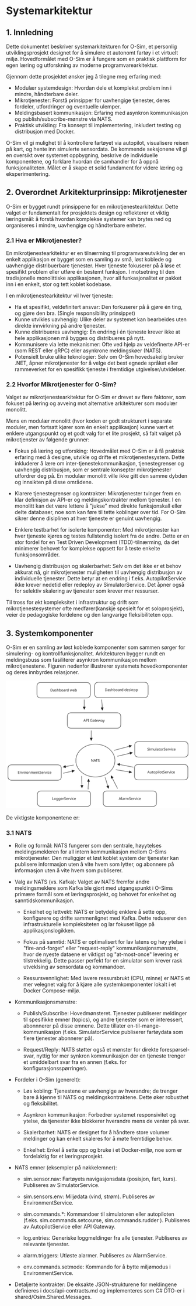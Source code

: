 # Systemarkitektur

## 1. Innledning

Dette dokumentet beskriver systemarkitekturen for O-Sim, et personlig utviklingsprosjekt designet for å simulere et autonomt fartøy i et virtuelt miljø. Hovedformålet med O-Sim er å fungere som en praktisk plattform for egen læring og utforskning av moderne programvarearkitektur.

Gjennom dette prosjektet ønsker jeg å tilegne meg erfaring med:

- Modulær systemdesign: Hvordan dele et komplekst problem inn i mindre, håndterbare deler.
- Mikrotjenester: Forstå prinsipper for uavhengige tjenester, deres fordeler, utfordringer og eventuelle ulemper.
- Meldingsbasert kommunikasjon: Erfaring med asynkron kommunikasjon og publish/subscribe-mønstre via NATS.
- Praktisk utvikling: Fra konsept til implementering, inkludert testing og distribusjon med Docker.

O-Sim vil gi mulighet til å kontrollere fartøyet via autopilot, visualisere reisen på kart, og hente inn simulerte sensordata. De kommende seksjonene vil gi en oversikt over systemet oppbygning, beskrive de individuelle komponentene, og forklare hvordan de samhandler for å oppnå funksjonaliteten. Målet er å skape et solid fundament for videre læring og eksperimentering.

## 2. Overordnet Arkitekturprinsipp: Mikrotjenester

O-Sim er bygget rundt prinsippene for en mikrotjenestearkitektur. Dette valget er fundamentalt for prosjektets design og reflekterer et viktig læringsmål: å forstå hvordan komplekse systemer kan brytes ned og organiseres i mindre, uavhengige og håndterbare enheter.

### 2.1 Hva er Mikrotjenester?

En mikrotjenestearkitektur er en tilnærming til programvareutvikling der en enkelt applikasjon er bygget som en samling av små, løst koblede og uavhengige distribuerbare tjenester. Hver tjeneste fokuserer på å løse et spesifikt problem eller utføre én bestemt funksjon. I motsetning til den tradisjonelle monolittiske applikasjonen, hvor all funkasjonalitet er pakket inn i en enkelt, stor og tett koblet kodebase.

I en mikrotjenestearkitektur vil hver tjeneste:

- Ha et spesifikt, veldefinitert ansvar: Den forkuserer på å gjøre én ting, og gjøre den bra. (Single responsibility prinsippet)
- Kunne utvikles uavhengig: Ulike deler av systemet kan bearbeides uten direkte innvirkning på andre tjenester.
- Kunne distribueres uavhengig: En endring i én tjeneste krever ikke at hele applikasjonen må bygges og distribueres på nytt.
- Kommunisere via lette mekanismer: Ofte ved hjelp av veldefinerte API-er (som REST eller gRPC) eller asynkrone meldingskøer (NATS).
- Potensielt bruke ulike teknologier: Selv om O-Sim hovedsakelig bruker .NET, åpner mikrotjenester for å velge det best egnede språket eller rammeverket for en spesifikk tjeneste i fremtidige utgivelser/utvidelser.

### 2.2 Hvorfor Mikrotjenester for O-Sim?

Valget av mikrotjenestearkitektur for O-Sim er drevet av flere faktorer, som fokuset på læring og avveing mot alternative arkitekturer som modulær monolitt.

Mens en modulær monolitt (hvor koden er godt strukturert i separate moduler, men fortsatt kjører som én enkelt applikasjon) kunne vært et enklere utgangspunkt og et godt valg for et lite prosjekt, så falt valget på mikrotjenster av følgende grunner:

- Fokus på læring og utforsking: Hovedmålet med O-Sim er å få praktisk erfaring med å designe, utvikle og drifte et mikrotjenestesystem. Dette inkluderer å lære om inter-tjenestekommunikasjon, tjenestegrenser og uavhengig distribusjon, som er sentrale konsepter mikrotjenester utfordrer deg på. En modulær monolitt ville ikke gitt den samme dybden og innsikten på disse områdene.

- Klarere tjenestegrenser og kontrakter: Mikrotjenester tvinger frem en klar definisjon av API-er og meldingskontrakter mellom tjenester. I en monolitt kan det være lettere å "jukse" med direkte funksjonskall eller delte databaser, noe som kan føre til tette koblinger over tid. For O-Sim sikrer denne disiplinen at hver tjeneste er genuint uavhengig.

- Enklere testbarhet for isolerte komponenter: Med mikrotjenester kan hver tjeneste kjøres og testes fullstendig isolert fra de andre. Dette er en stor fordel for en Test Driven Development (TDD)-tilnærming, da det minimerer behovet for komplekse oppsett for å teste enkelte funksjonsområder.

- Uavhengig distribusjon og skalerbarhet: Selv om det ikke er et behov akkurat nå, gir mikrotjenester muligheten til uavhengig distribusjon av individuelle tjenester. Dette betyr at en endring i f.eks. AutopilotService ikke krever nedetid eller redeploy av SimulatorService. Det åpner også for selektiv skalering av tjenester som krever mer ressurser.

Til tross for økt kompleksitet i infrastruktur og drift som mikrotjenestesystemer ofte medfører(kanskje spesielt for et soloprosjekt), veier de pedagogiske fordelene og den langvarige fleksibiliteten opp.

## 3. Systemkomponenter

O-Sim er en samling av løst koblede komponenter som sammen sørger for simulering- og kontrollfunksjonalitet. Arkitekturen bygger rundt en meldingsbuss som fasiliterer asynkron kommunikasjon mellom mikrotjenestene. Figuren nedenfor illustrerer systemets hovedkomponenter og deres innbyrdes relasjoner.

![systemarkitektur bilde](Systemarkitektur_O-Sim.svg)

De viktigste komponentene er:

### 3.1 NATS

- Rolle og formål: NATS fungerer som den sentrale, høyytelses meldingsmekleren for all intern kommunikasjon mellom O-Sims mikrotjenester. Den muliggjør et løst koblet system der tjenester kan publisere informasjon uten å vite hvem som lytter, og abonnere på informasjon uten å vite hvem som publiserer.

- Valg av NATS (vs. Kafka): Valget av NATS fremfor andre meldingsmeklere som Kafka ble gjort med utgangspunkt i O-Sims primære formål som et læringsprosjekt, og behovet for enkelhet og sanntidskommunikasjon.

  - Enkelhet og lettvekt: NATS er betydelig enklere å sette opp, konfigurere og drifte sammenlignet med Kafka. Dette reduserer den infrastrukturelle kompleksiteten og lar fokuset ligge på applikasjonslogikken.

  - Fokus på sanntid: NATS er optimalisert for lav latens og høy ytelse i "fire-and-forget" eller "request-reply" kommunikasjonsmønstre, hvor de nyeste dataene er viktigst og "at-most-once" levering er tilstrekkelig. Dette passer perfekt for en simulator som krever rask utveklsing av sensordata og kommandoer.

  - Ressursvennlighet: Med lavere ressursbrukt (CPU, minne) er NATS et mer velegnet valg for å kjøre alle systemkomponenter lokalt i et Docker Compose-miljø.

- Kommunikasjonsmønstre:

  - Publish/Subscribe: Hovedmønsteret. Tjenester publiserer meldinger til spesifikke emner (topics), og andre tjenester som er interessert, abonnnerer på disse emnene. Dette tillater en-til-mange-kommunikasjon (f.eks. SimulatorService publiserer fartøydata som flere tjenester abonnerer på).

  - Request/Reply: NATS støtter også et mønster for direkte forespørsel-svar, nyttig for mer synkron kommunikasjon der en tjeneste trenger et umiddelbart svar fra en annen (f.eks. for konfigurasjonsspørringer).

- Fordeler i O-Sim (generelt):

  - Løs kobling: Tjenestene er uavhengige av hverandre; de trenger bare å kjenne til NATS og meldingskontraktene. Dette øker robusthet og fleksibilitet.

  - Asynkron kommunikasjon: Forbedrer systemet responsivitet og ytelse, da tjenester ikke blokkerer hverandre mens de venter på svar.

  - Skalerbarhet: NATS er designet for å håndtere store volumer meldinger og kan enkelt skaleres for å møte fremtidige behov.

  - Enkelhet: Enkel å sette opp og bruke i et Docker-miljø, noe som er fordelaktig for et læringsprosjekt.

- NATS emner (eksempler på nøkkelemner):

  - sim.sensor.nav: Fartøyets navigasjonsdata (posisjon, fart, kurs). Publiseres av SimulatorService.

  - sim.sensors.env: Miljødata (vind, strøm). Publiseres av EnvironmentService.

  - sim.commands.\*: Kommandoer til simulatoren eller autopiloten (f.eks. sim.commands.setcourse, sim.commands.rudder ). Publiseres av AutopilotService eller API Gateway.

  - log.entries: Generiske loggmeldinger fra alle tjenester. Publiseres av relevante tjenester.

  - alarm.triggers: Utløste alarmer. Publiseres av AlarmService.

  - env.commands.setmode: Kommando for å bytte miljømodus i EnvironmentService.

- Detaljerte kontrakter: De eksakte JSON-strukturene for meldingene definieres i docs/api-contracts.md og implementeres som C# DTO-er i shared/Osim.Shared.Messages.
